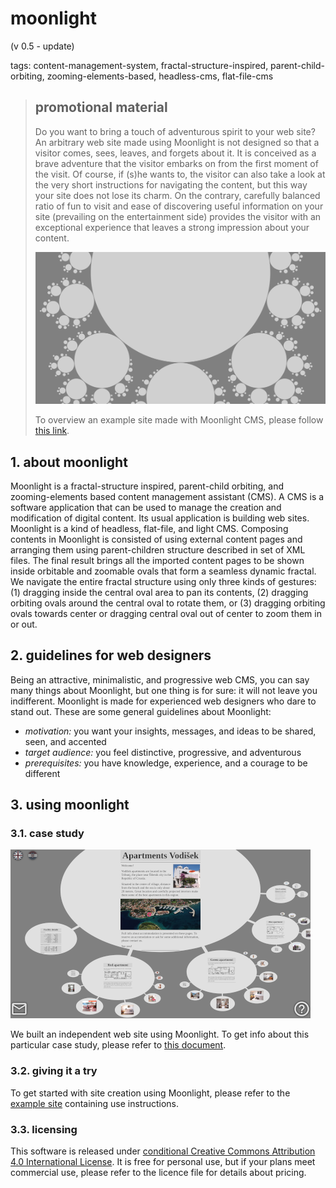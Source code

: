 # moonlight

(v 0.5 - update)

tags: content-management-system, fractal-structure-inspired, parent-child-orbiting, zooming-elements-based, headless-cms, flat-file-cms

> ## promotional material
> 
> Do you want to bring a touch of adventurous spirit to your web site? An arbitrary web site made using Moonlight is not designed so that a visitor comes, sees, leaves, and forgets about it. It is conceived as a brave adventure that the visitor embarks on from the first moment of the visit. Of course, if (s)he wants to, the visitor can also take a look at the very short instructions for navigating the content, but this way your site does not lose its charm. On the contrary, carefully balanced ratio of fun to visit and ease of discovering useful information on your site (prevailing on the entertainment side) provides the visitor with an exceptional experience that leaves a strong impression about your content.
> 
> ![](media/socmedia.png)
> 
> To overview an example site made with Moonlight CMS, please follow [this link](https://contrast-zone.github.io/moonlight/).

## 1. about moonlight

Moonlight is a fractal-structure inspired, parent-child orbiting, and zooming-elements based content management assistant (CMS). A CMS is a software application that can be used to manage the creation and modification of digital content. Its usual application is building web sites. Moonlight is a kind of headless, flat-file, and light CMS. Composing contents in Moonlight is consisted of using external content pages and arranging them using parent-children structure described in set of XML files. The final result brings all the imported content pages to be shown inside orbitable and zoomable ovals that form a seamless dynamic fractal. We navigate the entire fractal structure using only three kinds of gestures: (1) dragging inside the central oval area to pan its contents, (2) dragging orbiting ovals around the central oval to rotate them, or (3) dragging orbiting ovals towards center or dragging central oval out of center to zoom them in or out.

## 2. guidelines for web designers

Being an attractive, minimalistic, and progressive web CMS, you can say many things about Moonlight, but one thing is for sure: it will not leave you indifferent. Moonlight is made for experienced web designers who dare to stand out. These are some general guidelines about Moonlight:

- *motivation:* you want your insights, messages, and ideas to be shared, seen, and accented
- *target audience:* you feel distinctive, progressive, and adventurous
- *prerequisites:* you have knowledge, experience, and a courage to be different

## 3. using moonlight

### 3.1. case study

![](media/ssh-480-apv.png)

We built an independent web site using Moonlight. To get info about this particular case study, please refer to [this document](case-study.md).

### 3.2. giving it a try

To get started with site creation using Moonlight, please refer to the [example site](https://contrast-zone.github.io/moonlight/) containing use instructions.

### 3.3. licensing

This software is released under [conditional Creative Commons Attribution 4.0 International License](LICENSE). It is free for personal use, but if your plans meet commercial use, please refer to the licence file for details about pricing.

